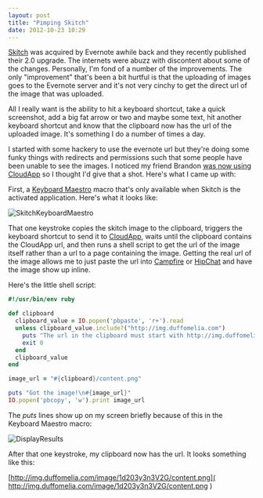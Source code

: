 ```yaml
---
layout: post
title: "Pimping Skitch"
date: 2012-10-23 10:29
---
```

[Skitch](http://skitch.com) was acquired by Evernote awhile back and they recently published their 2.0 upgrade.  The internets were abuzz with discontent about some
of the changes.  Personally, I'm fond of a number of the improvements.  The only "improvement" that's been a bit hurtful is that the uploading of images goes to the Evernote
server and it's not very cinchy to get the direct url of the image that was uploaded.

All I really want is the ability to hit a keyboard shortcut, take a quick screenshot, add a big fat arrow or two and maybe some text, hit another keyboard shortcut and know that the
clipboard now has the url of the uploaded image.  It's something I do a number of times a day.

I started with some hackery to use the evernote url but they're doing some funky things with redirects and permissions such that some people have been unable to
see the images.  I noticed my friend Brandon [was now using CloudApp](https://alpha.app.net/imathis/post/880318) so I thought I'd give that a shot.  Here's what I came
up with:

<!-- more -->
First, a [Keyboard Maestro](http://www.keyboardmaestro.com/main/) macro that's only available when Skitch is the activated application.  Here's what it looks like:

![SkitchKeyboardMaestro](/files/skitch_keyboard_maestro.png)

That one keystroke copies the skitch image to the clipboard, triggers the keyboard shortcut to send it to [CloudApp](http://getcloudapp.com), waits until the
clipboard contains the CloudApp url, and then runs a shell script to get the url of the image itself rather than a url to a page containing the image.  Getting the
real url of the image allows me to just paste the url into [Campfire](http://campfirenow.com) or [HipChat](https://www.hipchat.com) and have the image show up
inline.

Here's the little shell script:

``` ruby
#!/usr/bin/env ruby

def clipboard
  clipboard_value = IO.popen('pbpaste', 'r+').read
  unless clipboard_value.include?("http://img.duffomelia.com")
    puts "The url in the clipboard must start with http://img.duffomelia.com"
    exit 0
  end
  clipboard_value
end

image_url = "#{clipboard}/content.png"

puts "Got the image!\n#{image_url}"
IO.popen('pbcopy', 'w').print image_url
```
The *puts* lines show up on my screen briefly because of this in the Keyboard Maestro macro:

![DisplayResults](/files/display_results_briefly.png)

After that one keystroke, my clipboard now has the url.  It looks something like this:

[http://img.duffomelia.com/image/1d203y3n3V2G/content.png]( http://img.duffomelia.com/image/1d203y3n3V2G/content.png )
